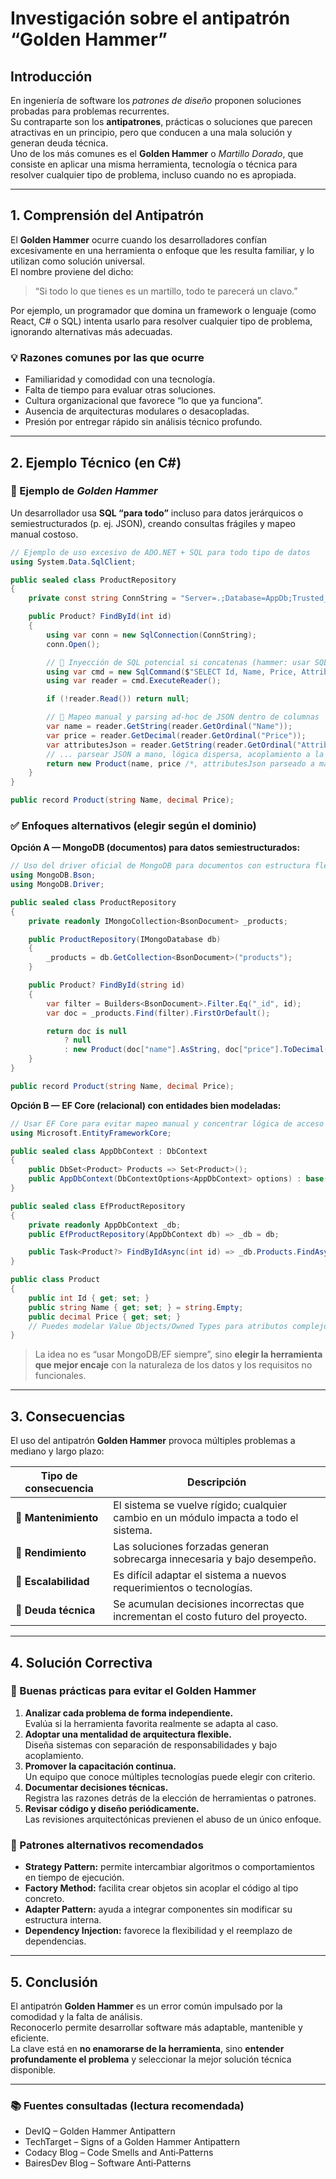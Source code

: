 # Investigación sobre el antipatrón “Golden Hammer”

## Introducción

En ingeniería de software los *patrones de diseño* proponen soluciones probadas para problemas recurrentes.  
Su contraparte son los **antipatrones**, prácticas o soluciones que parecen atractivas en un principio, pero que conducen a una mala solución y generan deuda técnica.  
Uno de los más comunes es el **Golden Hammer** o *Martillo Dorado*, que consiste en aplicar una misma herramienta, tecnología o técnica para resolver cualquier tipo de problema, incluso cuando no es apropiada.

---

## 1. Comprensión del Antipatrón

El **Golden Hammer** ocurre cuando los desarrolladores confían excesivamente en una herramienta o enfoque que les resulta familiar, y lo utilizan como solución universal.  
El nombre proviene del dicho:  
> “Si todo lo que tienes es un martillo, todo te parecerá un clavo.”

Por ejemplo, un programador que domina un framework o lenguaje (como React, C# o SQL) intenta usarlo para resolver cualquier tipo de problema, ignorando alternativas más adecuadas.

### 💡 Razones comunes por las que ocurre
- Familiaridad y comodidad con una tecnología.  
- Falta de tiempo para evaluar otras soluciones.  
- Cultura organizacional que favorece “lo que ya funciona”.  
- Ausencia de arquitecturas modulares o desacopladas.  
- Presión por entregar rápido sin análisis técnico profundo.

---

## 2. Ejemplo Técnico (en C#)

### 🔴 Ejemplo de *Golden Hammer*
Un desarrollador usa **SQL “para todo”** incluso para datos jerárquicos o semiestructurados (p. ej. JSON), creando consultas frágiles y mapeo manual costoso.

```csharp
// Ejemplo de uso excesivo de ADO.NET + SQL para todo tipo de datos
using System.Data.SqlClient;

public sealed class ProductRepository
{
    private const string ConnString = "Server=.;Database=AppDb;Trusted_Connection=True;";

    public Product? FindById(int id)
    {
        using var conn = new SqlConnection(ConnString);
        conn.Open();

        // 🔴 Inyección de SQL potencial si concatenas (hammer: usar SQL crudo para todo)
        using var cmd = new SqlCommand($"SELECT Id, Name, Price, AttributesJson FROM Products WHERE Id = {id}", conn);
        using var reader = cmd.ExecuteReader();

        if (!reader.Read()) return null;

        // 🔴 Mapeo manual y parsing ad-hoc de JSON dentro de columnas
        var name = reader.GetString(reader.GetOrdinal("Name"));
        var price = reader.GetDecimal(reader.GetOrdinal("Price"));
        var attributesJson = reader.GetString(reader.GetOrdinal("AttributesJson"));
        // ... parsear JSON a mano, lógica dispersa, acoplamiento a la BD
        return new Product(name, price /*, attributesJson parseado a mano */);
    }
}

public record Product(string Name, decimal Price);
```

### ✅ Enfoques alternativos (elegir según el dominio)

**Opción A — MongoDB (documentos) para datos semiestructurados:**

```csharp
// Uso del driver oficial de MongoDB para documentos con estructura flexible
using MongoDB.Bson;
using MongoDB.Driver;

public sealed class ProductRepository
{
    private readonly IMongoCollection<BsonDocument> _products;

    public ProductRepository(IMongoDatabase db)
    {
        _products = db.GetCollection<BsonDocument>("products");
    }

    public Product? FindById(string id)
    {
        var filter = Builders<BsonDocument>.Filter.Eq("_id", id);
        var doc = _products.Find(filter).FirstOrDefault();

        return doc is null
            ? null
            : new Product(doc["name"].AsString, doc["price"].ToDecimal());
    }
}

public record Product(string Name, decimal Price);
```

**Opción B — EF Core (relacional) con entidades bien modeladas:**

```csharp
// Usar EF Core para evitar mapeo manual y concentrar lógica de acceso a datos
using Microsoft.EntityFrameworkCore;

public sealed class AppDbContext : DbContext
{
    public DbSet<Product> Products => Set<Product>();
    public AppDbContext(DbContextOptions<AppDbContext> options) : base(options) { }
}

public sealed class EfProductRepository
{
    private readonly AppDbContext _db;
    public EfProductRepository(AppDbContext db) => _db = db;

    public Task<Product?> FindByIdAsync(int id) => _db.Products.FindAsync(id).AsTask();
}

public class Product
{
    public int Id { get; set; }
    public string Name { get; set; } = string.Empty;
    public decimal Price { get; set; }
    // Puedes modelar Value Objects/Owned Types para atributos complejos
}
```

> La idea no es “usar MongoDB/EF siempre”, sino **elegir la herramienta que mejor encaje** con la naturaleza de los datos y los requisitos no funcionales.

---

## 3. Consecuencias

El uso del antipatrón **Golden Hammer** provoca múltiples problemas a mediano y largo plazo:

| Tipo de consecuencia | Descripción |
|----------------------|-------------|
| 🔧 **Mantenimiento** | El sistema se vuelve rígido; cualquier cambio en un módulo impacta a todo el sistema. |
| 🐢 **Rendimiento** | Las soluciones forzadas generan sobrecarga innecesaria y bajo desempeño. |
| 🧩 **Escalabilidad** | Es difícil adaptar el sistema a nuevos requerimientos o tecnologías. |
| 🧠 **Deuda técnica** | Se acumulan decisiones incorrectas que incrementan el costo futuro del proyecto. |

---

## 4. Solución Correctiva

### 🧭 Buenas prácticas para evitar el Golden Hammer
1. **Analizar cada problema de forma independiente.**  
   Evalúa si la herramienta favorita realmente se adapta al caso.
2. **Adoptar una mentalidad de arquitectura flexible.**  
   Diseña sistemas con separación de responsabilidades y bajo acoplamiento.
3. **Promover la capacitación continua.**  
   Un equipo que conoce múltiples tecnologías puede elegir con criterio.
4. **Documentar decisiones técnicas.**  
   Registra las razones detrás de la elección de herramientas o patrones.
5. **Revisar código y diseño periódicamente.**  
   Las revisiones arquitectónicas previenen el abuso de un único enfoque.

### 💎 Patrones alternativos recomendados
- **Strategy Pattern:** permite intercambiar algoritmos o comportamientos en tiempo de ejecución.  
- **Factory Method:** facilita crear objetos sin acoplar el código al tipo concreto.  
- **Adapter Pattern:** ayuda a integrar componentes sin modificar su estructura interna.  
- **Dependency Injection:** favorece la flexibilidad y el reemplazo de dependencias.

---

## 5. Conclusión

El antipatrón **Golden Hammer** es un error común impulsado por la comodidad y la falta de análisis.  
Reconocerlo permite desarrollar software más adaptable, mantenible y eficiente.  
La clave está en **no enamorarse de la herramienta**, sino **entender profundamente el problema** y seleccionar la mejor solución técnica disponible.

---

### 📚 Fuentes consultadas (lectura recomendada)

- DevIQ – Golden Hammer Antipattern  
- TechTarget – Signs of a Golden Hammer Antipattern  
- Codacy Blog – Code Smells and Anti‑Patterns  
- BairesDev Blog – Software Anti‑Patterns  
